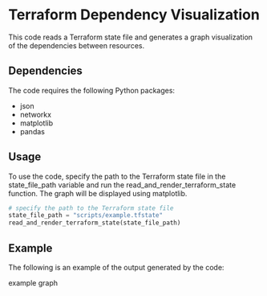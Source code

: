 # Terraform Dependency Visualization

This code reads a Terraform state file and generates a graph visualization of the dependencies between resources.

## Dependencies

The code requires the following Python packages:

- json
- networkx
- matplotlib
- pandas

## Usage

To use the code, specify the path to the Terraform state file in the state_file_path variable and run the read_and_render_terraform_state function. The graph will be displayed using matplotlib.



```python
# specify the path to the Terraform state file
state_file_path = "scripts/example.tfstate"
read_and_render_terraform_state(state_file_path)
```

## Example
The following is an example of the output generated by the code:

example graph



